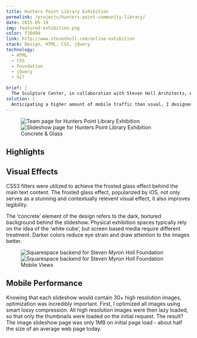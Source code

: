 ```yaml
---
title: Hunters Point Library Exhibition
permalink: /projects/hunters-point-community-library/
date: 2015-05-19
img: featured-exhibition.png
color: f38d90
link: http://www.stevenholl.com/online-exhibition
stack: Design, HTML, CSS, jQuery
technology:
  - HTML
  - CSS
  - Foundation
  - jQuery
  - Git
  
brief: | 
  The Sculpture Center, in collaboration with Steven Holl Architects, was hosting an exhibition chronicling the design process for the new Hunters Point Community Library. As physical exhibition space was limited, the client decided that they wanted an accompanying digital exhibition to supplement the physical exhibition.
solution: |
  Anticipating a higher amount of mobile traffic than usual, I designed a minimalist static site that prioritized performance. The design I came up with was based around the idea of on concrete and glass - two key materials in Steven Holl’s buildings.
---
```

<figure class="projects__img-wrapper row row--full" style="background-color: #{{ page.color }}">
  <div class="projects__col--half">
    <img class="projects__img" src="{{ imgurl }}/img/exhibition-interior.png" alt="Team page for Hunters Point Library Exhibition">
  </div>
  <div class="projects__col--half">
    <img class="projects__img" src="{{ imgurl }}/img/slider.png" alt="Slideshow page for Hunters Point Library Exhibition">
  </div>
  <figcaption class="projects__caption">
  Concrete & Glass
  </figcaption>
</figure>

<div class="row">
  <section class="text-block">
    <h2>Highlights</h2>
    <h2 class="subheading">Visual Effects</h2>
    <p>CSS3 filters were utilized to achieve the frosted glass effect behind the main text content. The frosted glass effect, popularized by iOS, not only serves as a stunning and contextually relevent visual effect, it also improves legibility.</p>
    <p>The ‘concrete’ element of the design refers to the dark, textured background behind the slideshow. Physical exhibition spaces typically rely on the idea of the ‘white cube’, but screen based media require different treatment. Darker colors reduce eye strain and draw attention to the images better.</p>
  </section>
</div>

<figure class="projects__img-wrapper row row--full" style="background-color: #{{ page.color }}">
    <div class="projects__col--half">
      <img class="projects__img" src="{{ imgurl }}/img/exhibition-mobile-interior2.png" alt="Squarespace backend for Steven Myron Holl Foundation">
    </div>
    <div class="projects__col--half">
      <img class="projects__img" src="{{ imgurl }}/img/exhibition-mobile.png" alt="Squarespace backend for Steven Myron Holl Foundation">
    </div>
  <figcaption class="projects__caption">
  Mobile Views
  </figcaption>
</figure>

<div class="row">
  <section class="text-block">
    <h2 class="subheading">Mobile Performance</h2>
    <p>Knowing that each slideshow would contain 30+ high resolution images, optimization was incredibly important. First, I optimized all images using smart lossy compression. All high resolution images were then lazy loaded, so that only the thumbnails were loaded on the initial request. The result? The image slideshow page was only 1MB on initial page load - about half the size of an average web page today.</p>
  </section>
</div>
